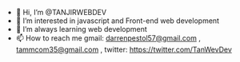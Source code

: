 - 👋 Hi, I’m @TANJIRWEBDEV
- 👀 I’m interested in javascript and Front-end web development
- 🌱 I’m always learning  web development
- 📫 How to reach me gmail: darrenpestol57@gmail.com , tammcom35@gmail.com , twitter: https://twitter.com/TanWevDev

<!---
TANJIRWEBDEV/TANJIRWEBDEV is a ✨ special ✨ repository because its `README.md` (this file) appears on your GitHub profile.
You can click the Preview link to take a look at your changes.
--->

